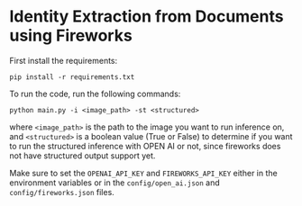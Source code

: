 # Identity Extraction from Documents using Fireworks

First install the requirements:
```
pip install -r requirements.txt
```

To run the code, run the following commands:
```
python main.py -i <image_path> -st <structured>
```
where `<image_path>` is the path to the image you want to run inference on, and `<structured>` is a boolean value (True or False) to determine if you want to run the structured inference with OPEN AI or not, since fireworks does not have structured output support yet.

Make sure to set the `OPENAI_API_KEY` and `FIREWORKS_API_KEY` either in the environment variables or in the `config/open_ai.json` and `config/fireworks.json` files.